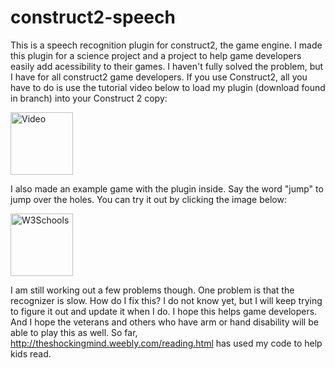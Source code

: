 # construct2-speech
This is a speech recognition plugin for construct2, the game engine.
I made this plugin for a science project and a project to help game developers easily add acessibility to their games. I haven't fully 
solved the problem, but I have for all construct2 game developers. If you use Construct2, all you have to do is use the tutorial video
below to load my plugin (download found in branch) into your Construct 2 copy:

<a href="https://construct2.s3.amazonaws.com/chris/video.html" target="_blank">
<img border="0" alt="Video" src="http://onlineimageupoader.weebly.com/uploads/6/6/8/8/66889447/6717986_orig.jpg" width="100" height="100"></a>

I also made an example game with the plugin inside. Say the word "jump" to jump over the holes. You can try it out by clicking the image below:

<a href="https://construct2.s3.amazonaws.com/chris/science/index.html" target="_blank"> 
<img border="0" alt="W3Schools" src="http://onlineimageupoader.weebly.com/uploads/6/6/8/8/66889447/6499799_orig.png" width="100" height="100"></a>

I am still working out a few problems though. One problem is that the recognizer is slow. How do I fix this? I do not know yet, but I will keep trying to figure it out and update it when I do. I hope this helps game developers. And I hope the veterans and others who have arm or hand disability will be able to play this as well. So far, http://theshockingmind.weebly.com/reading.html has used my code to help kids read.
